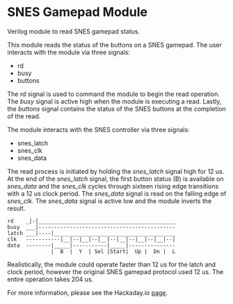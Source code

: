 # SNES Gamepad Module
Verilog module to read SNES gamepad status.

This module reads the status of the buttons on a SNES gamepad. The user interacts with the module via three signals:

* rd
* busy
* buttons

The *rd* signal is used to command the module to begin the read operation. The *busy* signal is active high when the module is executing a read. Lastly, the *buttons* signal contains the status of the SNES buttons at the completion of the read.

The module interacts with the SNES controller via three signals:

* snes_latch
* snes_clk
* snes_data

The read process is initiated by holding the *snes_latch* signal high for 12 us. At the end of the *snes_latch* signal, the first button status (B) is available on *snes_data* and the *snes_clk* cycles through sixteen rising edge transitions with a 12 us clock period. The *snes_data* signal is read on the falling edge of *snes_clk*. The *snes_data* signal is active low and the module inverts the result.

```
rd    _│-│____________________________________________
busy  ___|--------------------------------------------
latch ___|----|_______________________________________
clk   -----------|__|--|__|--|__|--|__|--|__|--|__|--|
data  --------|_____|-----------|_____|---------------
              |  B  |  Y  | Sel |Start|  Up |  Dn |  L
```

Realistically, the module could operate faster than 12 us for the latch and clock period, however the original SNES gamepad protocol used 12 us. The entire operation takes 204 us.

For more information, please see the Hackaday.io [page](https://hackaday.io/project/26911-snes-gamepad-fpga-module).
